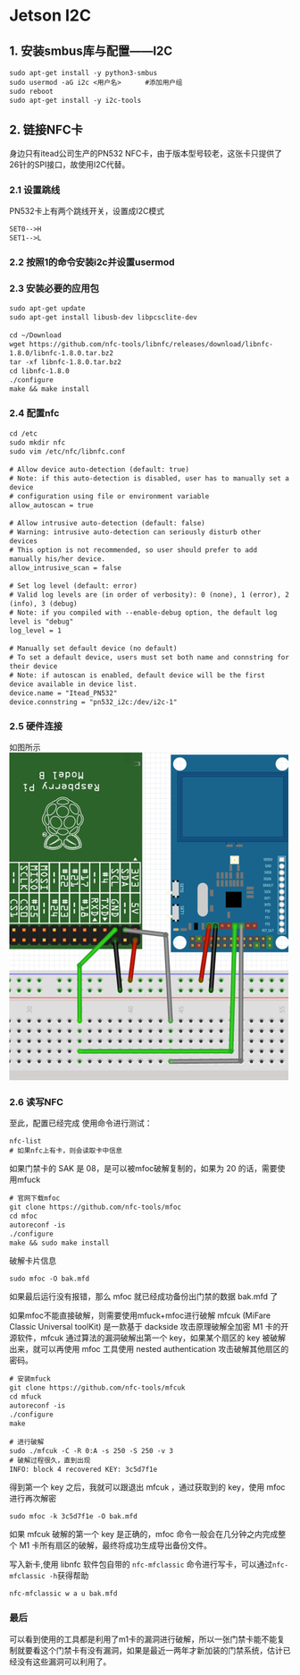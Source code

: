 # Jetson I2C
## 1. 安装smbus库与配置——I2C
```
sudo apt-get install -y python3-smbus
sudo usermod -aG i2c <用户名>	    #添加用户组
sudo reboot 
sudo apt-get install -y i2c-tools
```

## 2. 链接NFC卡
身边只有itead公司生产的PN532 NFC卡，由于版本型号较老，这张卡只提供了26针的SPI接口，故使用I2C代替。
### 2.1 设置跳线
PN532卡上有两个跳线开关，设置成I2C模式
```
SET0-->H
SET1-->L
```
### 2.2 按照1的命令安装i2c并设置usermod
### 2.3 安装必要的应用包
```
sudo apt-get update
sudo apt-get install libusb-dev libpcsclite-dev

cd ~/Download
wget https://github.com/nfc-tools/libnfc/releases/download/libnfc-1.8.0/libnfc-1.8.0.tar.bz2
tar -xf libnfc-1.8.0.tar.bz2
cd libnfc-1.8.0 
./configure
make && make install
```
### 2.4 配置nfc
```
cd /etc
sudo mkdir nfc
sudo vim /etc/nfc/libnfc.conf

# Allow device auto-detection (default: true)
# Note: if this auto-detection is disabled, user has to manually set a device
# configuration using file or environment variable
allow_autoscan = true

# Allow intrusive auto-detection (default: false)
# Warning: intrusive auto-detection can seriously disturb other devices
# This option is not recommended, so user should prefer to add manually his/her device.
allow_intrusive_scan = false

# Set log level (default: error)
# Valid log levels are (in order of verbosity): 0 (none), 1 (error), 2 (info), 3 (debug)
# Note: if you compiled with --enable-debug option, the default log level is "debug"
log_level = 1

# Manually set default device (no default)
# To set a default device, users must set both name and connstring for their device
# Note: if autoscan is enabled, default device will be the first device available in device list.
device.name = "Itead_PN532"
device.connstring = "pn532_i2c:/dev/i2c-1"
```

### 2.5 硬件连接
如图所示  
![](resources/rpi_pn532_9.webp)

### 2.6 读写NFC
至此，配置已经完成
使用命令进行测试：
```
nfc-list
# 如果nfc上有卡，则会读取卡中信息
```
如果门禁卡的 SAK 是 08，是可以被mfoc破解复制的，如果为 20 的话，需要使用mfuck
```
# 官网下载mfoc
git clone https://github.com/nfc-tools/mfoc
cd mfoc 
autoreconf -is
./configure
make && sudo make install
```
破解卡片信息
```
sudo mfoc -O bak.mfd
```
如果最后运行没有报错，那么 mfoc 就已经成功备份出门禁的数据 bak.mfd 了  

如果mfoc不能直接破解，则需要使用mfuck+mfoc进行破解
mfcuk (MiFare Classic Universal toolKit) 是一款基于 dackside 攻击原理破解全加密 M1 卡的开源软件，mfcuk 通过算法的漏洞破解出第一个 key，如果某个扇区的 key 被破解出来，就可以再使用 mfoc 工具使用 nested authentication 攻击破解其他扇区的密码。
```
# 安装mfuck
git clone https://github.com/nfc-tools/mfcuk
cd mfuck
autoreconf -is
./configure
make

# 进行破解
sudo ./mfcuk -C -R 0:A -s 250 -S 250 -v 3
# 破解过程很久，直到出现
INFO: block 4 recovered KEY: 3c5d7f1e
```
得到第一个 key 之后，我就可以跟退出 mfcuk ，通过获取到的 key，使用 mfoc 进行再次解密
```
sudo mfoc -k 3c5d7f1e -O bak.mfd
```
如果 mfcuk 破解的第一个 key 是正确的，mfoc 命令一般会在几分钟之内完成整个 M1 卡所有扇区的破解，最终将成功生成导出备份文件。

写入新卡,使用 libnfc 软件包自带的 `nfc-mfclassic` 命令进行写卡，可以通过`nfc-mfclassic -h`获得帮助
```
nfc-mfclassic w a u bak.mfd
```

### 最后
可以看到使用的工具都是利用了m1卡的漏洞进行破解，所以一张门禁卡能不能复制就要看这个门禁卡有没有漏洞，如果是最近一两年才新加装的门禁系统，估计已经没有这些漏洞可以利用了。